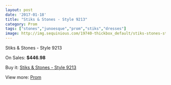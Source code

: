 ```yaml
---
layout: post
date: '2017-01-18'
title: "Stiks & Stones - Style 9213"
category: Prom
tags: ["stones","junoesque","prom","stiks","dresses"]
image: http://img.sequinious.com/19740-thickbox_default/stiks-stones-style-9213.jpg
---
```

Stiks & Stones - Style 9213

On Sales: **$446.98**
<a href="https://www.sequinious.com/prom/8905-stiks-stones-style-9213.html"><amp-img layout="responsive" width="600" height="600" src="//img.sequinious.com/19740-thickbox_default/stiks-stones-style-9213.jpg" alt="Stiks & Stones - Style 9213 0" /></a>
<a href="https://www.sequinious.com/prom/8905-stiks-stones-style-9213.html"><amp-img layout="responsive" width="600" height="600" src="//img.sequinious.com/19742-thickbox_default/stiks-stones-style-9213.jpg" alt="Stiks & Stones - Style 9213 1" /></a>
<a href="https://www.sequinious.com/prom/8905-stiks-stones-style-9213.html"><amp-img layout="responsive" width="600" height="600" src="//img.sequinious.com/19741-thickbox_default/stiks-stones-style-9213.jpg" alt="Stiks & Stones - Style 9213 2" /></a>

Buy it: [Stiks & Stones - Style 9213](https://www.sequinious.com/prom/8905-stiks-stones-style-9213.html "Stiks & Stones - Style 9213")

View more: [Prom](https://www.sequinious.com/7-prom "Prom")